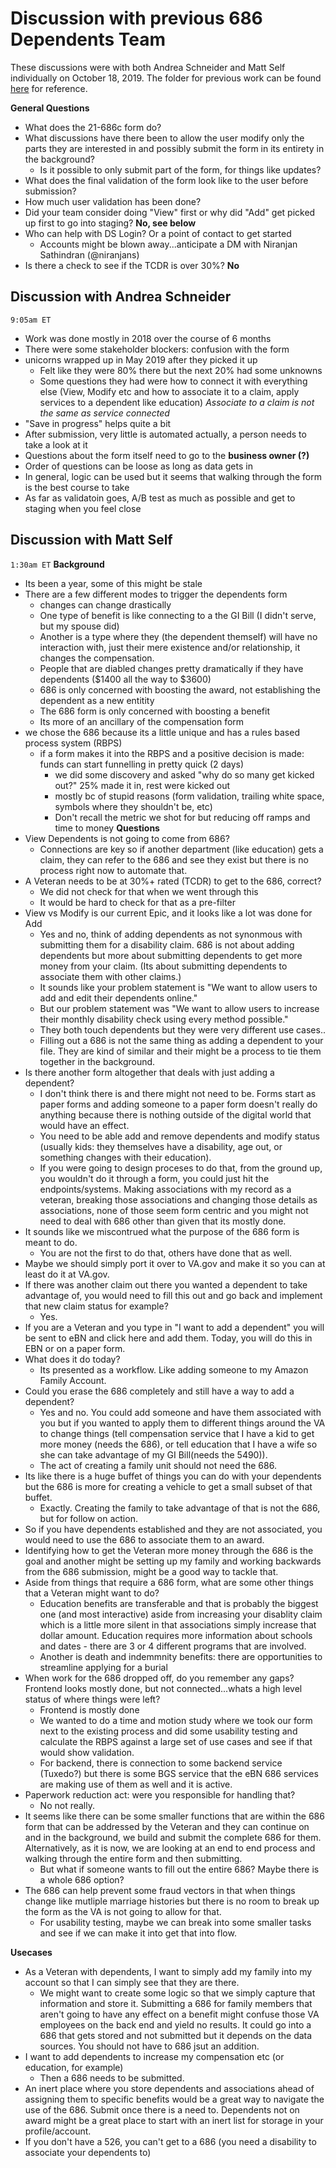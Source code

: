 # Discussion with previous 686 Dependents Team
These discussions were with both Andrea Schneider and Matt Self individually on October 18, 2019.  The folder for previous work can be found [here](https://github.com/department-of-veterans-affairs/vets.gov-team/tree/master/Products/Disability/Declare%20Dependent%20686) for reference.

**General Questions**
- What does the 21-686c form do?  
- What discussions have there been to allow the user modify only the parts they are interested in and possibly submit the form in its entirety in the background?
  - Is it possible to only submit part of the form, for things like updates?
- What does the final validation of the form look like to the user before submission?
- How much user validation has been done?
- Did your team consider doing "View" first or why did "Add" get picked up first to go into staging? **No, see below**
- Who can help with DS Login?  Or a point of contact to get started
  - Accounts might be blown away...anticipate a DM with Niranjan Sathindran (@niranjans)
- Is there a check to see if the TCDR is over 30%?  **No**

## Discussion with Andrea Schneider
`9:05am ET`
- Work was done mostly in 2018 over the course of 6 months
- There were some stakeholder blockers: confusion with the form
- unicorns wrapped up in May 2019 after they picked it up
  - Felt like they were 80% there but the next 20% had some unknowns
  - Some questions they had were how to connect it with everything else (View, Modify etc and how to associate it to a claim, apply services to a dependent like education)
  _Associate to a claim is not the same as service connected_
- "Save in progress" helps quite a bit
- After submission, very little is automated actually, a person needs to take a look at it
- Questions about the form itself need to go to the **business owner (?)**
- Order of questions can be loose as long as data gets in 
- In general, logic can be used but it seems that walking through the form is the best course to take
- As far as validatoin goes, A/B test as much as possible and get to staging when you feel close

## Discussion with Matt Self
`1:30am ET`
**Background**
- Its been a year, some of this might be stale
- There are a few different modes to trigger the dependents form
  - changes can change drastically
  - One type of benefit is like connecting to a the GI Bill (I didn't serve, but my spouse did)
  - Another is a type where they (the dependent themself) will have no interaction with, just their mere existence and/or relationship, it changes the compensation.
  - People that are diabled changes pretty dramatically if they have dependents ($1400 all the way to $3600)
  - 686 is only concerned with boosting the award, not establishing the dependent as a new entitity 
  - The 686 form is only concerned with boosting a benefit
  - Its more of an ancillary of the compensation form
- we chose the 686 because its a little unique and has a rules based process system (RBPS)
  - if a form makes it into the RBPS and a positive decision is made: funds can start funnelling in pretty quick (2 days)
    - we did some discovery and asked "why do so many get kicked out?"  25% made it in, rest were kicked out
    - mostly bc of stupid reasons (form validation, trailing white space, symbols where they shouldn't be, etc)
    - Don't recall the metric we shot for but reducing off ramps and time to money
**Questions**
- View Dependents is not going to come from 686?
  - Connections are key so if another department (like education) gets a claim, they can refer to the 686 and see they exist but there is no process right now to automate that.
- A Veteran needs to be at 30%+ rated (TCDR) to get to the 686, correct?
  - We did not check for that when we went through this
  - It would be hard to check for that as a pre-filter
- View vs Modify is our current Epic, and it looks like a lot was done for Add 
  - Yes and no, think of adding dependents as not synonmous with submitting them for a disability claim.  686 is not about adding dependents but more about submitting dependents to get more money from your claim.  (Its about submitting dependents to associate them with other claims.)
  - It sounds like your problem statement is "We want to allow users to add and edit their dependents online."
  - But our problem statement was "We want to allow users to increase their monthly disability check using every method possible."
  - They both touch dependents but they were very different use cases..
  - Filling out a 686 is not the same thing as adding a dependent to your file.  They are kind of similar and their might be a process to tie them together in the background.
- Is there another form altogether that deals with just adding a dependent?
  - I don't think there is and there might not need to be.  Forms start as paper forms and adding someone to a paper form doesn't really do anything because there is nothing outside of the digital world that would have an effect.
  - You need to be able add and remove dependents and modify status (usually kids: they themselves have a disability, age out, or something changes with their education).  
  - If you were going to design proceses to do that, from the ground up, you wouldn't do it through a form, you could just hit the endpoints/systems.  Making associations with my record as a veteran, breaking those associations and changing those details as associations, none of those seem form centric and you might not need to deal with 686 other than given that its mostly done.
- It sounds like we miscontrued what the purpose of the 686 form is meant to do.
  - You are not the first to do that, others have done that as well.
- Maybe we should simply port it over to VA.gov and make it so you can at least do it at VA.gov. 
- If there was another claim out there you wanted a dependent to take advantage of, you would need to fill this out and go back and implement that new claim status for example?
  - Yes.
- If you are a Veteran and you type in "I want to add a dependent" you will be sent to eBN and click here and add them.  Today, you will do this in EBN or on a paper form.
- What does it do today?
  - Its presented as a workflow.  Like adding someone to my Amazon Family Account.
- Could you erase the 686 completely and still have a way to add a dependent?
  - Yes and no.  You could add someone and have them associated with you but if you wanted to apply them to different things around the VA to change things (tell compensation service that I have a kid to get more money (needs the 686), or tell education that I have a wife so she can take advantage of my GI Bill(needs the 5490)).  
  - The act of creating a family unit should not need the 686.
- Its like there is a huge buffet of things you can do with your dependents but the 686 is more for creating a vehicle to get a small subset of that buffet.
  - Exactly.  Creating the family to take advantage of that is not the 686, but for follow on action.
- So if you have dependents established and they are not associated, you would need to use the 686 to associate them to an award.
- Identifying how to get the Veteran more money through the 686 is the goal and another might be setting up my family and working backwards from the 686 submission, might be a good way to tackle that.
- Aside from things that require a 686 form, what are some other things that a Veteran might want to do?
  - Education benefits are transferable and that is probably the biggest one (and most interactive) aside from increasing your disablity claim which is a little more silent in that associations simply increase that dollar amount.  Education requires more information about schools and dates - there are 3 or 4 different programs that are involved.
  - Another is death and indemmnity benefits: there are opportunities to streamline applying for a burial
- When work for the 686 dropped off, do you remember any gaps?  Frontend looks mostly done, but not connected...whats a high level status of where things were left?
  - Frontend is mostly done
  - We wanted to do a time and motion study where we took our form next to the existing process and did some usability testing and calculate the RBPS against a large set of use cases and see if that would show validation.
  - For backend, there is connection to some backend service (Tuxedo?) but there is some BGS service that the eBN 686 services are making use of them as well and it is active.
- Paperwork reduction act: were you responsible for handling that?
  - No not really.
- It seems like there can be some smaller functions that are within the 686 form that can be addressed by the Veteran and they can continue on and in the background, we build and submit the complete 686 for them.  Alternatively, as it is now, we are looking at an end to end process and walking through the entire form and then submitting.
  - But what if someone wants to fill out the entire 686?  Maybe there is a whole 686 option?
- The 686 can help prevent some fraud vectors in that when things change like mutliple marriage histories but there is no room to break up the form as the VA is not going to allow for that.
  - For usability testing, maybe we can break into some smaller tasks and see if we can make it into get that into flow.

**Usecases**
- As a Veteran with dependents, I want to simply add my family into my account so that I can simply see that they are there.
  - We might want to create some logic so that we simply capture that information and store it.  Submitting a 686 for family members that aren't going to have any effect on a benefit might confuse those VA employees on the back end and yield no results.  It could go into a 686 that gets stored and not submitted but it depends on the data sources. You should not have to 686 jsut an addition.
- I want to add dependents to increase my compensation etc (or education, for example)
  - Then a 686 needs to be submitted.
- An inert place where you store dependents and associations ahead of assigning them to specific benefits would be a great way to navigate the use of the 686.  Submit once there is a need to.  Dependents not on award might be a great place to start with an inert list for storage in your profile/account.
- If you don't have a 526, you can't get to a 686 (you need a disability to associate your dependents to)



  
